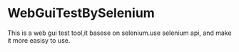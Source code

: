 # WebGuiTestBySelenium
This is a web gui test tool,it basese on selenium.use selenium api, and make it more easisy to use.
